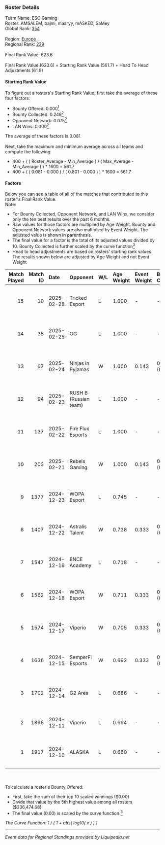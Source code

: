 ### Roster Details<br />
Team Name: ESC Gaming<br />
Roster: AMSALEM, bajmi, maaryy, mASKED, SaMey<br />
Global Rank: [354](../standings_global.md)<br />
<br />
Region: [Europe]( ../standings_europe.md)<br />
Regional Rank: [229]( ../standings_europe.md)<br />
<br />
Final Rank Value:  623.6<br />
<br />
Final Rank Value (623.6) = Starting Rank Value (561.7) + Head To Head Adjustments (61.9)<br />

#### Starting Rank Value<br />
To figure out a rosters's Starting Rank Value, first take the average of these four factors:<br />
- Bounty Offered: 0.000[<sup>1</sup>](#table2)
- Bounty Collected: 0.249[<sup>2</sup>](#table1)
- Opponent Network: 0.075[<sup>2</sup>](#table1)
- LAN Wins: 0.000[<sup>2</sup>](#table1)

The average of these factors is 0.081<br />
<br />
Next, take the maximum and minimum average across all teams and compute the following:<br />
- 400 + ( ( Roster_Average - Min_Average ) / ( Max_Average - Min_Average ) ) * 1600 = 561.7
- 400 + ( ( 0.081 - 0.000 ) / ( 0.801 - 0.000 ) ) * 1600 = 561.7


#### Factors<br />
Below you can see a table of all of the matches that contributed to this roster's Final Rank Value.<br />
Note:<br />

- For Bounty Collected, Opponent Network, and LAN Wins, we consider only the ten best results over the past 6 months.
- Raw values for those factors are multiplied by Age Weight. Bounty and Opponent Network values are also multiplied by Event Weight. The adjusted value is shown in parenthesis.
- The final value for a factor is the total of its adjusted values divided by 10. Bounty Collected is further scaled by the curve function[<sup>3</sup>](#curveFunction)
- Head to head adjustments are based on rosters' starting rank values. The results shown below are adjusted by Age Weight and not Event Weight
<span id="table1"></span><br />


| Match Played | Match ID | Date       | Opponent              | W/L | Age Weight | Event Weight | Bounty Collected | Opponent Network | LAN Wins  | H2H Adj. | Roster                                   |
| -: | -: | :- | :- | :- | :- | :- | :- | :- | :- | -: | :- |
|           15 |       10 | 2025-02-28 | Tricked Esport        | L   | 1.000      | -            | -                | -                | -         |    -6.25 | AMSALEM, bajmi, maaryy, mASKED, SaMey    |
|           14 |       38 | 2025-02-25 | OG                    | L   | 1.000      | -            | -                | -                | -         |    -3.85 | AMSALEM, bajmi, maaryy, mASKED, SaMey    |
|           13 |       67 | 2025-02-24 | Ninjas in Pyjamas     | W   | 1.000      | 0.143        | 0.000 (0.000)    | 0.606 (0.087)    | 0 (0.000) |    21.88 | AMSALEM, bajmi, maaryy, mASKED, SaMey    |
|           12 |       94 | 2025-02-23 | RUSH B (Russian team) | L   | 1.000      | -            | -                | -                | -         |    -5.30 | AMSALEM, bajmi, maaryy, mASKED, SaMey    |
|           11 |      137 | 2025-02-22 | Fire Flux Esports     | L   | 1.000      | -            | -                | -                | -         |    -4.74 | AMSALEM, bajmi, maaryy, mASKED, SaMey    |
|           10 |      203 | 2025-02-21 | Rebels Gaming         | W   | 1.000      | 0.143        | 0.009 (0.001)    | 0.301 (0.043)    | 0 (0.000) |    21.35 | AMSALEM, bajmi, maaryy, mASKED, SaMey    |
|            9 |     1377 | 2024-12-23 | WOPA Esport           | L   | 0.745      | -            | -                | -                | -         |    -4.22 | AMSALEM, maaryy, mASKED, shushan, tomiko |
|            8 |     1407 | 2024-12-22 | Astralis Talent       | W   | 0.738      | 0.333        | 0.002 (0.001)    | 0.733 (0.180)    | 0 (0.000) |    17.12 | AMSALEM, maaryy, mASKED, shushan, tomiko |
|            7 |     1547 | 2024-12-19 | ENCE Academy          | L   | 0.718      | -            | -                | -                | -         |    -5.05 | AMSALEM, maaryy, mASKED, shushan, tomiko |
|            6 |     1562 | 2024-12-18 | WOPA Esport           | W   | 0.711      | 0.333        | 0.031 (0.007)    | 0.785 (0.186)    | 0 (0.000) |    18.14 | AMSALEM, maaryy, mASKED, shushan, tomiko |
|            5 |     1574 | 2024-12-17 | Viperio               | W   | 0.705      | 0.333        | 0.002 (0.000)    | 0.411 (0.097)    | 0 (0.000) |    16.36 | AMSALEM, maaryy, mASKED, shushan, tomiko |
|            4 |     1636 | 2024-12-15 | SemperFi Esports      | W   | 0.692      | 0.333        | 0.000 (0.000)    | 0.665 (0.153)    | 0 (0.000) |    11.05 | AMSALEM, maaryy, mASKED, shushan, tein   |
|            3 |     1702 | 2024-12-14 | G2 Ares               | L   | 0.686      | -            | -                | -                | -         |    -6.86 | AMSALEM, maaryy, mASKED, tomiko, znxxX   |
|            2 |     1898 | 2024-12-11 | Viperio               | L   | 0.664      | -            | -                | -                | -         |    -5.46 | AMSALEM, maaryy, mASKED, tein, znxxX     |
|            1 |     1917 | 2024-12-10 | ALASKA                | L   | 0.660      | -            | -                | -                | -         |    -2.26 | AMSALEM, maaryy, mASKED, tomiko, znxxX   |

<br />
<span id="table2"></span><br />
To calculate a roster's Bounty Offered:<br />

- First, take the sum of their top 10 scaled winnings ($0.00)
- Divide that value by the 5th highest value among all rosters ($336,474.68)
- The final value (0.00) is scaled by the curve function.[<sup>3</sup>](#curveFunction)

<span id="curveFunction"></span>_The Curve Function: 1 / ( 1 + abs( log10( x ) ) )_<br />

---
_Event data for Regional Standings provided by Liquipedia.net_<br />
